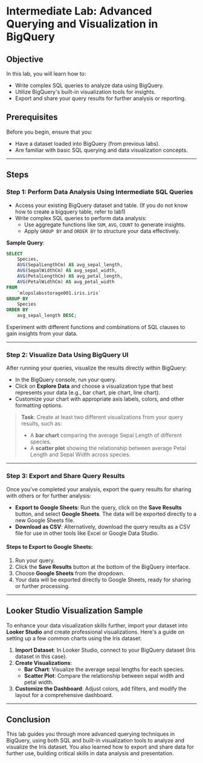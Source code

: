 # Intermediate Lab: Advanced Querying and Visualization in BigQuery

## Objective

In this lab, you will learn how to:
- Write complex SQL queries to analyze data using BigQuery.
- Utilize BigQuery's built-in visualization tools for insights.
- Export and share your query results for further analysis or reporting.

## Prerequisites

Before you begin, ensure that you:
- Have a dataset loaded into BigQuery (from previous labs).
- Are familiar with basic SQL querying and data visualization concepts.

---

## Steps

### Step 1: Perform Data Analysis Using Intermediate SQL Queries

- Access your existing BigQuery dataset and table. (If you do not know how to create a bigquery table, refer to lab1)
- Write complex SQL queries to perform data analysis:
  - Use aggregate functions like `SUM`, `AVG`, `COUNT` to generate insights.
  - Apply `GROUP BY` and `ORDER BY` to structure your data effectively.

**Sample Query**:
```sql
SELECT 
    Species,
    AVG(SepalLengthCm) AS avg_sepal_length,
    AVG(SepalWidthCm) AS avg_sepal_width,
    AVG(PetalLengthCm) AS avg_petal_length,
    AVG(PetalWidthCm) AS avg_petal_width
FROM 
    `mlopslabsstorage001.iris.iris`
GROUP BY 
    Species
ORDER BY 
    avg_sepal_length DESC;
```

Experiment with different functions and combinations of SQL clauses to gain insights from your data.

---

### Step 2: Visualize Data Using BigQuery UI

After running your queries, visualize the results directly within BigQuery:
- In the BigQuery console, run your query.
- Click on **Explore Data** and choose a visualization type that best represents your data (e.g., bar chart, pie chart, line chart).
- Customize your chart with appropriate axis labels, colors, and other formatting options.

> **Task**: Create at least two different visualizations from your query results, such as:
> - A **bar chart** comparing the average Sepal Length of different species.
> - A **scatter plot** showing the relationship between average Petal Length and Sepal Width across species.

---

### Step 3: Export and Share Query Results

Once you've completed your analysis, export the query results for sharing with others or for further analysis:
- **Export to Google Sheets**: Run the query, click on the **Save Results** button, and select **Google Sheets**. The data will be exported directly to a new Google Sheets file.
- **Download as CSV**: Alternatively, download the query results as a CSV file for use in other tools like Excel or Google Data Studio.

#### Steps to Export to Google Sheets:

1. Run your query.
2. Click the **Save Results** button at the bottom of the BigQuery interface.
3. Choose **Google Sheets** from the dropdown.
4. Your data will be exported directly to Google Sheets, ready for sharing or further processing.

---

## Looker Studio Visualization Sample

To enhance your data visualization skills further, import your dataset into **Looker Studio** and create professional visualizations. Here's a guide on setting up a few common charts using the Iris dataset:

1. **Import Dataset**: In Looker Studio, connect to your BigQuery dataset (Iris dataset in this case).
2. **Create Visualizations**:
   - **Bar Chart**: Visualize the average sepal lengths for each species. 
   - **Scatter Plot**: Compare the relationship between sepal width and petal width.
3. **Customize the Dashboard**: Adjust colors, add filters, and modify the layout for a comprehensive dashboard.

---

## Conclusion

This lab guides you through more advanced querying techniques in BigQuery, using both SQL and built-in visualization tools to analyze and visualize the Iris dataset. You also learned how to export and share data for further use, building critical skills in data analysis and presentation.
